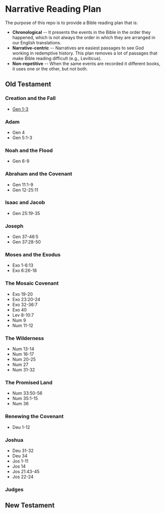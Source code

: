 # Narrative Reading Plan
The purpose of this repo is to provide a Bible reading plan that is:
* **Chronological** -- It presents the events in the Bible in the order they happened, which is not always the order in which they are arranged in our English translations.  
* **Narrative-centric** -- Narratives are easiest passages to see God working in redemptive history.  This plan removes a lot of passages that make Bible reading difficult (e.g., Leviticus). 
* **Non-repetitive** -- When the same events are recorded it different books, it uses one or the other, but not both.
## Old Testament
### Creation and the Fall
* [Gen 1-3](https://www.biblegateway.com/passage/?search=Gen+1&version=HCSB)
### Adam
* Gen 4
* Gen 5:1-3
### Noah and the Flood
* Gen 6-9
### Abraham and the Covenant
* Gen 11:1-9
* Gen 12-25:11
### Isaac and Jacob
* Gen 25:19-35
### Joseph
* Gen 37-46:5
* Gen 37:28-50
### Moses and the Exodus
* Exo 1-6:13
* Exo 6:26-18
### The Mosaic Covenant
* Exo 19-20
* Exo 23:20-24
* Exo 32-36:7
* Exo 40
* Lev 8-10:7
* Num 9
* Num 11-12
### The Wilderness
* Num 13-14
* Num 16-17
* Num 20-25
* Num 27
* Num 31-32
### The Promised Land
* Num 33:50-56
* Num 35:1-15
* Num 36
### Renewing the Covenant
* Deu 1-12
### Joshua
* Deu 31-32
* Deu 34
* Jos 1-11
* Jos 14
* Jos 21:43-45
* Jos 22-24
### Judges

## New Testament
